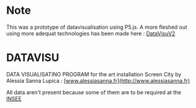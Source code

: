 # Note
This was a prototype of datavisualisation using P5.js. 
A more fleshed out using more adequat technologies has been made here : 
[DataVisuV2](https://github.com/pazka/DataVisuV2)

# DATAVISU

DATA VISUALISATINO PROGRAM for the art installation Screen City by Alessia Sanna Lupica : [www.alessiasanna.fr](http://www.alessiasanna.fr)

All data aren't present because some of them are to be required at the [INSEE](https://www.insee.fr/fr/information/1303418)
